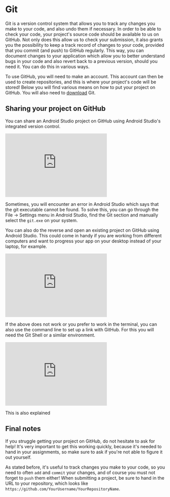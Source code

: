 # Git

Git is a version control system that allows you to track any changes you make to your code, and also undo them if necessary. In order to be able to check your code, your project's source code should be available to us on GitHub.  Not only does this allow us to check your submission, it also grants you the possibility to keep a track record of changes to your code, provided that you commit (and push) to GitHub regularly. This way, you can document changes to your application which allow you to better understand bugs in your code and also revert back to a previous version, should you need it. You can do this in various ways. 

To use GitHub, you will need to make an account. This account can then be used to create repositories, and this is where your project's code will be stored! Below you will find various means on how to put your project on GitHub. You will also need to [download](https://desktop.github.com/) Git.

## Sharing your project on GitHub

You can share an Android Studio project on GitHub using Android Studio's integrated version control. 
<iframe src="https://player.vimeo.com/video/211286081" width="320" height="200" frameborder="0" webkitallowfullscreen mozallowfullscreen allowfullscreen></iframe>
 <br>
 
Sometimes, you will encounter an error in Android Studio which says that the git executable cannot be found. To solve this, you can go through the File -> Settings menu in Android Studio, find the Git section and manually select the `git.exe` on your system.
 
You can also do the reverse and open an existing project on GitHub using Android Studio. This could come in handy if you are working from different computers and want to progress your app on your desktop instead of your laptop, for example.
<iframe src="https://player.vimeo.com/video/211286086" width="320" height="200" frameborder="0" webkitallowfullscreen mozallowfullscreen allowfullscreen></iframe>
 <br>
 
If the above does not work or you prefer to work in the terminal, you can also use the command line to set up a link with GitHub. For this you will need the Git Shell or a similar environment. 
<iframe src="https://player.vimeo.com/video/211268572" width="320" height="200" frameborder="0" webkitallowfullscreen mozallowfullscreen allowfullscreen></iframe>
 <br>
 
 This is also explained

## Final notes
If you struggle getting your project on GitHub, do not hesitate to ask for help! It's very important to get this working quickly, because it's needed to hand in your assignments, so make sure to ask if you're not able to figure it out yourself. 

As stated before, it's useful to track changes you make to your code, so you need to often `add` and `commit` your changes, and of course you must not forget to `push` them either! When submitting a project, be sure to hand in the URL to your repository, which looks like `https://github.com/YourUsername/YourRepositoryName`.